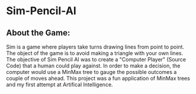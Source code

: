 Sim-Pencil-AI
=============

About the Game:
---------------
Sim is a game where players take turns drawing lines from point to point. The object of the game is to avoid making a triangle with your own lines. The objective of Sim Pencil AI was to create a "Computer Player" (Source Code) that a human could play against. In order to make a decision, the computer would use a MinMax tree to gauge the possible outcomes a couple of moves ahead. This project was a fun application of MinMax trees and my first attempt at Artifical Intelligence.

